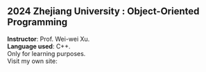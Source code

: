 ## 2024 Zhejiang University : Object-Oriented Programming
**Instructor**: Prof. Wei-wei Xu.  
**Language used**: C++.  
Only for learning purposes.  
Visit my own site: [](https://404blog.top)
